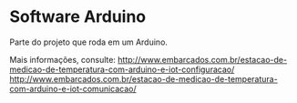 # Software Arduino
Parte do projeto que roda em um Arduino.

Mais informações, consulte:
http://www.embarcados.com.br/estacao-de-medicao-de-temperatura-com-arduino-e-iot-configuracao/
http://www.embarcados.com.br/estacao-de-medicao-de-temperatura-com-arduino-e-iot-comunicacao/

